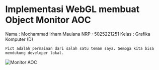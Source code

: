# Implementasi WebGL membuat Object Monitor AOC

Nama : Mochammad Irham Maulana
NRP : 5025221251
Kelas : Grafika Komputer (D)

```Note
Pict adalah permainan dari salah satu teman saya. Semoga kita bisa mendukung developer lokal.
```
![Monitor AOC](https://drive.google.com/uc?export=download&id=1_02L_KFFO33VV4NSe103J8XZ8xVE82J5)
